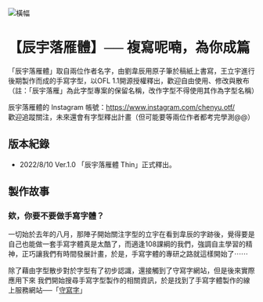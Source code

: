 ![橫幅](https://user-images.githubusercontent.com/110761904/183412361-1383bb4a-d632-4b6f-800a-f09135360cf4.png)

# 【辰宇落雁體】── 複寫呢喃，為你成篇
「辰宇落雁體」取自兩位作者名字，由劉韋辰用原子筆於稿紙上書寫，王立宇進行後期製作而成的手寫字型，以OFL 1.1開源授權釋出，歡迎自由使用、修改與散布（註：「辰宇落雁」為此字型專案的保留名稱，改作字型不得使用其作為字型名稱）

辰宇落雁體的 Instagram 帳號：<https://www.instagram.com/chenyu.otf/>
\
歡迎追蹤關注，未來還會有字型釋出計畫（但可能要等兩位作者都考完學測@@）

## 版本紀錄
- 2022/8/10 Ver.1.0 「辰宇落雁體 Thin」正式釋出。

## 製作故事
### 欸，你要不要做手寫字體？
一切始於去年的八月，那陣子開始關注字型的立宇在看到韋辰的字跡後，覺得要是自己也能做一套手寫字體真是太酷了，而適逢108課綱的我們，強調自主學習的精神，正巧讓我們有時間發展計畫，於是，手寫字體的專研之路就這樣開始了⋯⋯

除了藉由字型散步對於字型有了初步認識，還接觸到了守寫字網站，但是後來實際應用下來
我們開始搜尋手寫字型製作的相關資訊，於是找到了手寫字體製作的線上服務網站──「[守寫字](https://www.writes.com.tw/ "守寫字")」
